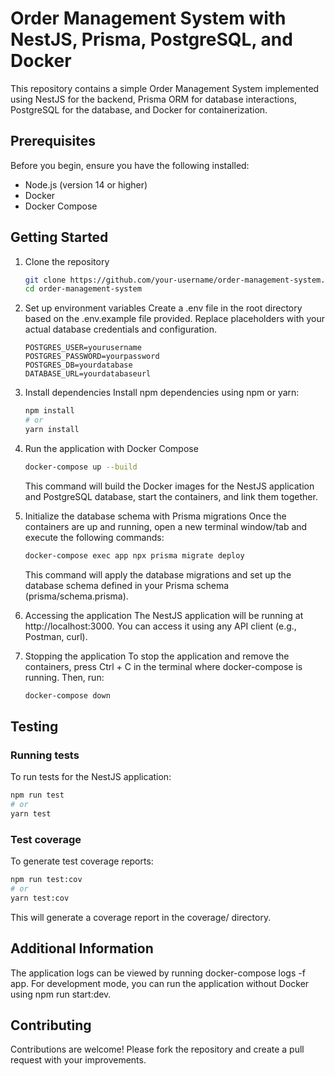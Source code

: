 # Order Management System with NestJS, Prisma, PostgreSQL, and Docker

This repository contains a simple Order Management System implemented using NestJS for the backend, Prisma ORM for database interactions, PostgreSQL for the database, and Docker for containerization.

## Prerequisites

Before you begin, ensure you have the following installed:

- Node.js (version 14 or higher)
- Docker
- Docker Compose

## Getting Started

1.  Clone the repository
    ```bash
    git clone https://github.com/your-username/order-management-system.git
    cd order-management-system
    ```
2.  Set up environment variables
    Create a .env file in the root directory based on the .env.example file provided. Replace placeholders with your actual database credentials and configuration.

    ```dotenv
    POSTGRES_USER=yourusername
    POSTGRES_PASSWORD=yourpassword
    POSTGRES_DB=yourdatabase
    DATABASE_URL=yourdatabaseurl
    ```

3.  Install dependencies
    Install npm dependencies using npm or yarn:

    ```bash
    npm install
    # or
    yarn install
    ```

4.  Run the application with Docker Compose

    ```bash
    docker-compose up --build
    ```

    This command will build the Docker images for the NestJS application and PostgreSQL database, start the containers, and link them together.

5.  Initialize the database schema with Prisma migrations
    Once the containers are up and running, open a new terminal window/tab and execute the following commands:

    ```bash
    docker-compose exec app npx prisma migrate deploy
    ```

    This command will apply the database migrations and set up the database schema defined in your Prisma schema (prisma/schema.prisma).

6.  Accessing the application
    The NestJS application will be running at http://localhost:3000. You can access it using any API client (e.g., Postman, curl).

7.  Stopping the application
    To stop the application and remove the containers, press Ctrl + C in the terminal where docker-compose is running. Then, run:

    ```bash
    docker-compose down
    ```

## Testing

### Running tests

To run tests for the NestJS application:

```bash
npm run test
# or
yarn test
```

### Test coverage

To generate test coverage reports:

```bash
npm run test:cov
# or
yarn test:cov
```

This will generate a coverage report in the coverage/ directory.

## Additional Information

The application logs can be viewed by running docker-compose logs -f app.
For development mode, you can run the application without Docker using npm run start:dev.

## Contributing

Contributions are welcome! Please fork the repository and create a pull request with your improvements.

